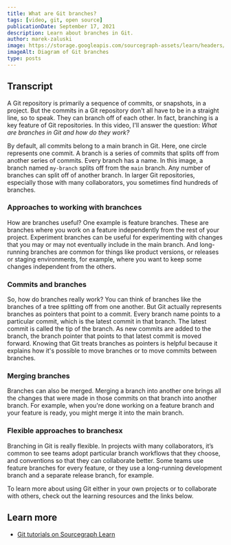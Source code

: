 ```yaml
---
title: What are Git branches?
tags: [video, git, open source]
publicationDate: September 17, 2021
description: Learn about branches in Git.
author: marek-zaluski
image: https://storage.googleapis.com/sourcegraph-assets/learn/headers/git-branches-thumbnail.jpg
imageAlt: Diagram of Git branches
type: posts
---
```


<EmbeddedYoutubeVideo id="7s2oVzeX240" />

## Transcript

A Git repository is primarily a sequence of commits, or snapshots, in a project. But the commits in a Git repository don't all have to be in a straight line, so to speak. They can branch off of each other. In fact, branching is a key feature of Git repositories. In this video, I'll answer the question: _What are branches in Git and how do they work?_

By default, all commits belong to a main branch in Git. Here, one circle represents one commit. A branch is a series of commits that splits off from another series of commits. Every branch has a name. In this image, a branch named `my-branch` splits off from the `main` branch. Any number of branches can split off of another branch. In larger Git repositories, especially those with many collaborators, you sometimes find hundreds of branches.

### Approaches to working with branchces

How are branches useful? One example is feature branches. These are branches where you work on a feature independently from the rest of your project. Experiment branches can be useful for experimenting with changes that you may or may not eventually include in the main branch. And long-running branches are common for things like product versions, or releases or staging environments, for example, where you want to keep some changes independent from the others.

### Commits and branches

So, how do branches really work? You can think of branches like the branches of a tree splitting off from one another. But Git actually represents branches as pointers that point to a commit. Every branch name points to a particular commit, which is the latest commit in that branch. The latest commit is called the tip of the branch. As new commits are added to the branch, the branch pointer that points to that latest commit is moved forward. Knowing that Git treats branches as pointers is helpful because it explains how it's possible to move branches or to move commits between branches.

### Merging branches

Branches can also be merged. Merging a branch into another one brings all the changes that were made in those commits on that branch into another branch. For example, when you're done working on a feature branch and your feature is ready, you might merge it into the main branch.

### Flexible approaches to branchesx

Branching in Git is really flexible. In projects wiith many collaborators, it’s common to see teams adopt particular branch workflows that they choose, and conventions so that they can collaborate better. Some teams use feature branches for every feature, or they use a long-running development branch and a separate release branch, for example.

To learn more about using Git either in your own projects or to collaborate with others, check out the learning resources and the links below.

## Learn more

- [Git tutorials on Sourcegraph Learn](/tags/git)
